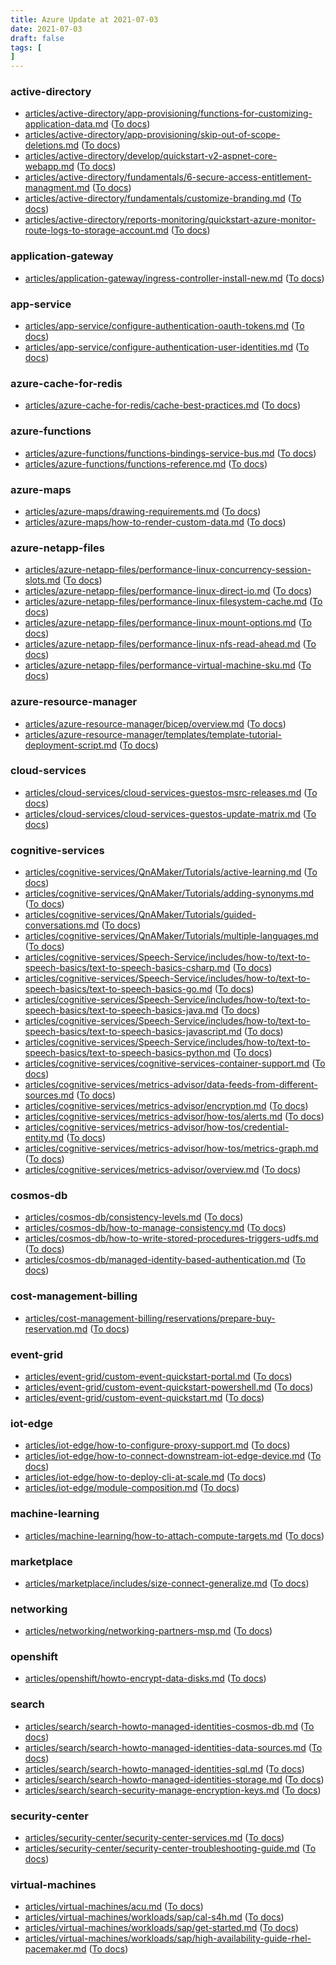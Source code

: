 ```yaml
---
title: Azure Update at 2021-07-03
date: 2021-07-03
draft: false
tags: [
]
---
```


### active-directory
- [articles/active-directory/app-provisioning/functions-for-customizing-application-data.md](https://github.com/MicrosoftDocs/azure-docs/compare/c98bf6d..285d5c4#diff-51f17190ed17d502dbf967baade52920f9ba2080243ef5edb9db86386f62735e) ([To docs](https://docs.microsoft.com/en-us/azure/active-directory/app-provisioning/functions-for-customizing-application-data?WT.mc_id=AZ-MVP-5003408))
- [articles/active-directory/app-provisioning/skip-out-of-scope-deletions.md](https://github.com/MicrosoftDocs/azure-docs/compare/c98bf6d..285d5c4#diff-95fcf48c5e5058732c4f67881c4045ef1265e24fdaf6ada6e6ecb11d765f42a1) ([To docs](https://docs.microsoft.com/en-us/azure/active-directory/app-provisioning/skip-out-of-scope-deletions?WT.mc_id=AZ-MVP-5003408))
- [articles/active-directory/develop/quickstart-v2-aspnet-core-webapp.md](https://github.com/MicrosoftDocs/azure-docs/compare/c98bf6d..285d5c4#diff-a1dba2e521c36f5876a5035bc40f89fdacfdb12d8761c0b6b0477bf94eaebe7f) ([To docs](https://docs.microsoft.com/en-us/azure/active-directory/develop/quickstart-v2-aspnet-core-webapp?WT.mc_id=AZ-MVP-5003408))
- [articles/active-directory/fundamentals/6-secure-access-entitlement-managment.md](https://github.com/MicrosoftDocs/azure-docs/compare/c98bf6d..285d5c4#diff-0bd5c39a20731346c39486f06e4cdc605fe3e02787b1330d344ff970c8433c0d) ([To docs](https://docs.microsoft.com/en-us/azure/active-directory/fundamentals/6-secure-access-entitlement-managment?WT.mc_id=AZ-MVP-5003408))
- [articles/active-directory/fundamentals/customize-branding.md](https://github.com/MicrosoftDocs/azure-docs/compare/c98bf6d..285d5c4#diff-bc8bb199b1b5b2822215193c33084c6155af5217ed236e091ce3202e1920f39d) ([To docs](https://docs.microsoft.com/en-us/azure/active-directory/fundamentals/customize-branding?WT.mc_id=AZ-MVP-5003408))
- [articles/active-directory/reports-monitoring/quickstart-azure-monitor-route-logs-to-storage-account.md](https://github.com/MicrosoftDocs/azure-docs/compare/c98bf6d..285d5c4#diff-85248e076fd076f096cdc64b28f45394d735a5a4b5c92f1099e0dab0a01cfc97) ([To docs](https://docs.microsoft.com/en-us/azure/active-directory/reports-monitoring/quickstart-azure-monitor-route-logs-to-storage-account?WT.mc_id=AZ-MVP-5003408))
    
### application-gateway
- [articles/application-gateway/ingress-controller-install-new.md](https://github.com/MicrosoftDocs/azure-docs/compare/c98bf6d..285d5c4#diff-5275aa1f7edf800018fd880df496e4e485d6f281592bc85512313c32698d1b6b) ([To docs](https://docs.microsoft.com/en-us/azure/application-gateway/ingress-controller-install-new?WT.mc_id=AZ-MVP-5003408))
    
### app-service
- [articles/app-service/configure-authentication-oauth-tokens.md](https://github.com/MicrosoftDocs/azure-docs/compare/c98bf6d..285d5c4#diff-d3ed8c186a04012e92970dcddc6ff72068eedaae6c16f3e6e238a9848620f358) ([To docs](https://docs.microsoft.com/en-us/azure/app-service/configure-authentication-oauth-tokens?WT.mc_id=AZ-MVP-5003408))
- [articles/app-service/configure-authentication-user-identities.md](https://github.com/MicrosoftDocs/azure-docs/compare/c98bf6d..285d5c4#diff-133f0a8a8fe927f703ca24b7dbe350dd029ef2ca8804e50e1bd0ce27b6f60035) ([To docs](https://docs.microsoft.com/en-us/azure/app-service/configure-authentication-user-identities?WT.mc_id=AZ-MVP-5003408))
    
### azure-cache-for-redis
- [articles/azure-cache-for-redis/cache-best-practices.md](https://github.com/MicrosoftDocs/azure-docs/compare/c98bf6d..285d5c4#diff-71ee441c7c0265cfc449693bfc25f0dfedbbf0be99a580b0126aee4401890d40) ([To docs](https://docs.microsoft.com/en-us/azure/azure-cache-for-redis/cache-best-practices?WT.mc_id=AZ-MVP-5003408))
    
### azure-functions
- [articles/azure-functions/functions-bindings-service-bus.md](https://github.com/MicrosoftDocs/azure-docs/compare/c98bf6d..285d5c4#diff-d0442b55ebb20a90b1b7503cc55ccd1e30481e471669ca9b4e5fc4d427234e6d) ([To docs](https://docs.microsoft.com/en-us/azure/azure-functions/functions-bindings-service-bus?WT.mc_id=AZ-MVP-5003408))
- [articles/azure-functions/functions-reference.md](https://github.com/MicrosoftDocs/azure-docs/compare/c98bf6d..285d5c4#diff-35b8a80ecd2aa4feff0b3c29492834dac9814a6562e6f776b4fbc48ad50e5d3f) ([To docs](https://docs.microsoft.com/en-us/azure/azure-functions/functions-reference?WT.mc_id=AZ-MVP-5003408))
    
### azure-maps
- [articles/azure-maps/drawing-requirements.md](https://github.com/MicrosoftDocs/azure-docs/compare/c98bf6d..285d5c4#diff-5fbfd183a0f964ad9bb1ddc1a1751bef8c2befc2a2ab84968b542f9752af7bf9) ([To docs](https://docs.microsoft.com/en-us/azure/azure-maps/drawing-requirements?WT.mc_id=AZ-MVP-5003408))
- [articles/azure-maps/how-to-render-custom-data.md](https://github.com/MicrosoftDocs/azure-docs/compare/c98bf6d..285d5c4#diff-ebbc7fe4afdb286ca59cbb303bfe9fad4407f1eb267a1f9b7340038e2e63de68) ([To docs](https://docs.microsoft.com/en-us/azure/azure-maps/how-to-render-custom-data?WT.mc_id=AZ-MVP-5003408))
    
### azure-netapp-files
- [articles/azure-netapp-files/performance-linux-concurrency-session-slots.md](https://github.com/MicrosoftDocs/azure-docs/compare/c98bf6d..285d5c4#diff-3dc256eacb580266188b68a5eafcb98203ba2d7d45337b9187b9c4fd1748d46a) ([To docs](https://docs.microsoft.com/en-us/azure/azure-netapp-files/performance-linux-concurrency-session-slots?WT.mc_id=AZ-MVP-5003408))
- [articles/azure-netapp-files/performance-linux-direct-io.md](https://github.com/MicrosoftDocs/azure-docs/compare/c98bf6d..285d5c4#diff-d282516943a5d7591e41524eca20fa896dd5868b3103985f068b5d328267920d) ([To docs](https://docs.microsoft.com/en-us/azure/azure-netapp-files/performance-linux-direct-io?WT.mc_id=AZ-MVP-5003408))
- [articles/azure-netapp-files/performance-linux-filesystem-cache.md](https://github.com/MicrosoftDocs/azure-docs/compare/c98bf6d..285d5c4#diff-bdc7608f5da6fa7b1794317123ae6b2d09fe49a8cb8fd7d7228bb34b4b9a5a06) ([To docs](https://docs.microsoft.com/en-us/azure/azure-netapp-files/performance-linux-filesystem-cache?WT.mc_id=AZ-MVP-5003408))
- [articles/azure-netapp-files/performance-linux-mount-options.md](https://github.com/MicrosoftDocs/azure-docs/compare/c98bf6d..285d5c4#diff-b9a2716b71841454e8f383e93499829c8646094bf7af0dafd37664783be6d708) ([To docs](https://docs.microsoft.com/en-us/azure/azure-netapp-files/performance-linux-mount-options?WT.mc_id=AZ-MVP-5003408))
- [articles/azure-netapp-files/performance-linux-nfs-read-ahead.md](https://github.com/MicrosoftDocs/azure-docs/compare/c98bf6d..285d5c4#diff-6735db41298131d9784af83877e79a13b8d94d6cddb0e4c21bfcf58567f6b9de) ([To docs](https://docs.microsoft.com/en-us/azure/azure-netapp-files/performance-linux-nfs-read-ahead?WT.mc_id=AZ-MVP-5003408))
- [articles/azure-netapp-files/performance-virtual-machine-sku.md](https://github.com/MicrosoftDocs/azure-docs/compare/c98bf6d..285d5c4#diff-63d75fd8da978dc318956235049adb93debe7ded3c179d81ca1c5611051c1e4a) ([To docs](https://docs.microsoft.com/en-us/azure/azure-netapp-files/performance-virtual-machine-sku?WT.mc_id=AZ-MVP-5003408))
    
### azure-resource-manager
- [articles/azure-resource-manager/bicep/overview.md](https://github.com/MicrosoftDocs/azure-docs/compare/c98bf6d..285d5c4#diff-b69061231560c90c3341f98128d4ebd2b13f4bf7fedb8f72a636a8eaa87cb858) ([To docs](https://docs.microsoft.com/en-us/azure/azure-resource-manager/bicep/overview?WT.mc_id=AZ-MVP-5003408))
- [articles/azure-resource-manager/templates/template-tutorial-deployment-script.md](https://github.com/MicrosoftDocs/azure-docs/compare/c98bf6d..285d5c4#diff-4abb54883c630a93e0097e3eb617d855a26fc0ea2aa5c1a44f03940c86674932) ([To docs](https://docs.microsoft.com/en-us/azure/azure-resource-manager/templates/template-tutorial-deployment-script?WT.mc_id=AZ-MVP-5003408))
    
### cloud-services
- [articles/cloud-services/cloud-services-guestos-msrc-releases.md](https://github.com/MicrosoftDocs/azure-docs/compare/c98bf6d..285d5c4#diff-dfea42c10b3a549943461ddb51682e763f8e65b133552981d4a8abff02c74b11) ([To docs](https://docs.microsoft.com/en-us/azure/cloud-services/cloud-services-guestos-msrc-releases?WT.mc_id=AZ-MVP-5003408))
- [articles/cloud-services/cloud-services-guestos-update-matrix.md](https://github.com/MicrosoftDocs/azure-docs/compare/c98bf6d..285d5c4#diff-5b63b67b2fa9cf551a95e57a471b538ee121962dec792bb472979c693f1c4ca8) ([To docs](https://docs.microsoft.com/en-us/azure/cloud-services/cloud-services-guestos-update-matrix?WT.mc_id=AZ-MVP-5003408))
    
### cognitive-services
- [articles/cognitive-services/QnAMaker/Tutorials/active-learning.md](https://github.com/MicrosoftDocs/azure-docs/compare/c98bf6d..285d5c4#diff-e353fa67d368be8b01119ab67c2b50c67f956fae4bd50d0f2e8b2e5a8fc02cd0) ([To docs](https://docs.microsoft.com/en-us/azure/cognitive-services/QnAMaker/Tutorials/active-learning?WT.mc_id=AZ-MVP-5003408))
- [articles/cognitive-services/QnAMaker/Tutorials/adding-synonyms.md](https://github.com/MicrosoftDocs/azure-docs/compare/c98bf6d..285d5c4#diff-883472cc3067268559c7508f9652fb12d0bef021ceb5c09f3d0c5d0ae91236b8) ([To docs](https://docs.microsoft.com/en-us/azure/cognitive-services/QnAMaker/Tutorials/adding-synonyms?WT.mc_id=AZ-MVP-5003408))
- [articles/cognitive-services/QnAMaker/Tutorials/guided-conversations.md](https://github.com/MicrosoftDocs/azure-docs/compare/c98bf6d..285d5c4#diff-91eaf09cc1285d7672216fe5082fabc3efe6f6365a7b5867a15714eb96cb041d) ([To docs](https://docs.microsoft.com/en-us/azure/cognitive-services/QnAMaker/Tutorials/guided-conversations?WT.mc_id=AZ-MVP-5003408))
- [articles/cognitive-services/QnAMaker/Tutorials/multiple-languages.md](https://github.com/MicrosoftDocs/azure-docs/compare/c98bf6d..285d5c4#diff-7d824d5dbc2ee43361a6f59b133da356d91e563c291db1b9fd3665fb05edbbeb) ([To docs](https://docs.microsoft.com/en-us/azure/cognitive-services/QnAMaker/Tutorials/multiple-languages?WT.mc_id=AZ-MVP-5003408))
- [articles/cognitive-services/Speech-Service/includes/how-to/text-to-speech-basics/text-to-speech-basics-csharp.md](https://github.com/MicrosoftDocs/azure-docs/compare/c98bf6d..285d5c4#diff-b67e7023b755269017580fa4ceecaac49d00cb88e5bc4cb59704a48bc115dcda) ([To docs](https://docs.microsoft.com/en-us/azure/cognitive-services/Speech-Service/includes/how-to/text-to-speech-basics/text-to-speech-basics-csharp?WT.mc_id=AZ-MVP-5003408))
- [articles/cognitive-services/Speech-Service/includes/how-to/text-to-speech-basics/text-to-speech-basics-go.md](https://github.com/MicrosoftDocs/azure-docs/compare/c98bf6d..285d5c4#diff-8a0d79dd0829736ec603d6b93184b7b3956afccdb76b015d61cd9d6bfec4b812) ([To docs](https://docs.microsoft.com/en-us/azure/cognitive-services/Speech-Service/includes/how-to/text-to-speech-basics/text-to-speech-basics-go?WT.mc_id=AZ-MVP-5003408))
- [articles/cognitive-services/Speech-Service/includes/how-to/text-to-speech-basics/text-to-speech-basics-java.md](https://github.com/MicrosoftDocs/azure-docs/compare/c98bf6d..285d5c4#diff-41f187b622a3b2c5ffe61d51523eca4446683c1bfbd50ae2f77c686b3fc08112) ([To docs](https://docs.microsoft.com/en-us/azure/cognitive-services/Speech-Service/includes/how-to/text-to-speech-basics/text-to-speech-basics-java?WT.mc_id=AZ-MVP-5003408))
- [articles/cognitive-services/Speech-Service/includes/how-to/text-to-speech-basics/text-to-speech-basics-javascript.md](https://github.com/MicrosoftDocs/azure-docs/compare/c98bf6d..285d5c4#diff-7e8ab7b7f2f93952769c6ade0891dc74a420b102b839ab39357ccb47f3c75737) ([To docs](https://docs.microsoft.com/en-us/azure/cognitive-services/Speech-Service/includes/how-to/text-to-speech-basics/text-to-speech-basics-javascript?WT.mc_id=AZ-MVP-5003408))
- [articles/cognitive-services/Speech-Service/includes/how-to/text-to-speech-basics/text-to-speech-basics-python.md](https://github.com/MicrosoftDocs/azure-docs/compare/c98bf6d..285d5c4#diff-e9ce21a6e95439ce5a56c171951818a69248ca63e9244df1667e52346aaf8d91) ([To docs](https://docs.microsoft.com/en-us/azure/cognitive-services/Speech-Service/includes/how-to/text-to-speech-basics/text-to-speech-basics-python?WT.mc_id=AZ-MVP-5003408))
- [articles/cognitive-services/cognitive-services-container-support.md](https://github.com/MicrosoftDocs/azure-docs/compare/c98bf6d..285d5c4#diff-62ee5a2dd64d8e12488599a14ad8226f44a39d080cafcc7fc1325f5a6bd30b79) ([To docs](https://docs.microsoft.com/en-us/azure/cognitive-services/cognitive-services-container-support?WT.mc_id=AZ-MVP-5003408))
- [articles/cognitive-services/metrics-advisor/data-feeds-from-different-sources.md](https://github.com/MicrosoftDocs/azure-docs/compare/c98bf6d..285d5c4#diff-7b40c9897e970043a0a160bdb18ebcb8b555d630e305d81ae5094a3a67940c39) ([To docs](https://docs.microsoft.com/en-us/azure/cognitive-services/metrics-advisor/data-feeds-from-different-sources?WT.mc_id=AZ-MVP-5003408))
- [articles/cognitive-services/metrics-advisor/encryption.md](https://github.com/MicrosoftDocs/azure-docs/compare/c98bf6d..285d5c4#diff-09db9a9e2820fdb2d1ba41ded242b7d8959a329d0485e6fd292ec24533272d87) ([To docs](https://docs.microsoft.com/en-us/azure/cognitive-services/metrics-advisor/encryption?WT.mc_id=AZ-MVP-5003408))
- [articles/cognitive-services/metrics-advisor/how-tos/alerts.md](https://github.com/MicrosoftDocs/azure-docs/compare/c98bf6d..285d5c4#diff-47ccfbd52c5e9ae5037ba50314467e6fd98b51563716ebbba39e904c2a06f3f8) ([To docs](https://docs.microsoft.com/en-us/azure/cognitive-services/metrics-advisor/how-tos/alerts?WT.mc_id=AZ-MVP-5003408))
- [articles/cognitive-services/metrics-advisor/how-tos/credential-entity.md](https://github.com/MicrosoftDocs/azure-docs/compare/c98bf6d..285d5c4#diff-3678afe6e2457620cad57cbbe4054972f06d5ffcf51ad867fb88da2f46374060) ([To docs](https://docs.microsoft.com/en-us/azure/cognitive-services/metrics-advisor/how-tos/credential-entity?WT.mc_id=AZ-MVP-5003408))
- [articles/cognitive-services/metrics-advisor/how-tos/metrics-graph.md](https://github.com/MicrosoftDocs/azure-docs/compare/c98bf6d..285d5c4#diff-9c4a63d82f32b48370ec6617425d08a496f42958e7632bd03f93e844ce6a7d29) ([To docs](https://docs.microsoft.com/en-us/azure/cognitive-services/metrics-advisor/how-tos/metrics-graph?WT.mc_id=AZ-MVP-5003408))
- [articles/cognitive-services/metrics-advisor/overview.md](https://github.com/MicrosoftDocs/azure-docs/compare/c98bf6d..285d5c4#diff-07d83badcf65bc911467d88e5d30b81aa802e910065930f3cb718ae18e7bf12a) ([To docs](https://docs.microsoft.com/en-us/azure/cognitive-services/metrics-advisor/overview?WT.mc_id=AZ-MVP-5003408))
    
### cosmos-db
- [articles/cosmos-db/consistency-levels.md](https://github.com/MicrosoftDocs/azure-docs/compare/c98bf6d..285d5c4#diff-b67160774e3bf681b63c1e31ef79a191e4c93faf5354fdf78f80192c737d1357) ([To docs](https://docs.microsoft.com/en-us/azure/cosmos-db/consistency-levels?WT.mc_id=AZ-MVP-5003408))
- [articles/cosmos-db/how-to-manage-consistency.md](https://github.com/MicrosoftDocs/azure-docs/compare/c98bf6d..285d5c4#diff-1d0b3aefb6e826110f9d74642436a801df8e3e8241f1cd3852d61a24a6eaa086) ([To docs](https://docs.microsoft.com/en-us/azure/cosmos-db/how-to-manage-consistency?WT.mc_id=AZ-MVP-5003408))
- [articles/cosmos-db/how-to-write-stored-procedures-triggers-udfs.md](https://github.com/MicrosoftDocs/azure-docs/compare/c98bf6d..285d5c4#diff-1c2a98361511ea1d458d383c5307223912c4d0b451299ec72d4f3f1a32c93a69) ([To docs](https://docs.microsoft.com/en-us/azure/cosmos-db/how-to-write-stored-procedures-triggers-udfs?WT.mc_id=AZ-MVP-5003408))
- [articles/cosmos-db/managed-identity-based-authentication.md](https://github.com/MicrosoftDocs/azure-docs/compare/c98bf6d..285d5c4#diff-8f2105666b3762e3273e323a43c4ec6290386e5e4f2f432cc8dc689672a3ed81) ([To docs](https://docs.microsoft.com/en-us/azure/cosmos-db/managed-identity-based-authentication?WT.mc_id=AZ-MVP-5003408))
    
### cost-management-billing
- [articles/cost-management-billing/reservations/prepare-buy-reservation.md](https://github.com/MicrosoftDocs/azure-docs/compare/c98bf6d..285d5c4#diff-e014911f424dc61ec751b1338d9d8c113575a68b717a43350d2bf1211b898eef) ([To docs](https://docs.microsoft.com/en-us/azure/cost-management-billing/reservations/prepare-buy-reservation?WT.mc_id=AZ-MVP-5003408))
    
### event-grid
- [articles/event-grid/custom-event-quickstart-portal.md](https://github.com/MicrosoftDocs/azure-docs/compare/c98bf6d..285d5c4#diff-e8dcdbb94c9a6f4ad49f6c6b031922544fb4910d9eff381d4fdf7bd79cc08ba9) ([To docs](https://docs.microsoft.com/en-us/azure/event-grid/custom-event-quickstart-portal?WT.mc_id=AZ-MVP-5003408))
- [articles/event-grid/custom-event-quickstart-powershell.md](https://github.com/MicrosoftDocs/azure-docs/compare/c98bf6d..285d5c4#diff-82653f3f5335ba062a8c0093846b80bc2c2e337b77140cb496a04c3d8a022424) ([To docs](https://docs.microsoft.com/en-us/azure/event-grid/custom-event-quickstart-powershell?WT.mc_id=AZ-MVP-5003408))
- [articles/event-grid/custom-event-quickstart.md](https://github.com/MicrosoftDocs/azure-docs/compare/c98bf6d..285d5c4#diff-1e9c7cf2fb7e54fecafddd9a2dd68e83eb8f6b7aab150420a7346d4b3c6e49bf) ([To docs](https://docs.microsoft.com/en-us/azure/event-grid/custom-event-quickstart?WT.mc_id=AZ-MVP-5003408))
    
### iot-edge
- [articles/iot-edge/how-to-configure-proxy-support.md](https://github.com/MicrosoftDocs/azure-docs/compare/c98bf6d..285d5c4#diff-aad0e2b53d8f7d8958790643c7b1624eac59c1d1f4f2a7a744c3171ae1335ea8) ([To docs](https://docs.microsoft.com/en-us/azure/iot-edge/how-to-configure-proxy-support?WT.mc_id=AZ-MVP-5003408))
- [articles/iot-edge/how-to-connect-downstream-iot-edge-device.md](https://github.com/MicrosoftDocs/azure-docs/compare/c98bf6d..285d5c4#diff-f87ce41b086aec2cebc83e3f7853b70a525f33591e858c1ff9353cf281f1d4f9) ([To docs](https://docs.microsoft.com/en-us/azure/iot-edge/how-to-connect-downstream-iot-edge-device?WT.mc_id=AZ-MVP-5003408))
- [articles/iot-edge/how-to-deploy-cli-at-scale.md](https://github.com/MicrosoftDocs/azure-docs/compare/c98bf6d..285d5c4#diff-87e3d717ce6bfe3e1f70fe976f790d998e7e8f62c31dc1ec1aeaf38d5a5d0786) ([To docs](https://docs.microsoft.com/en-us/azure/iot-edge/how-to-deploy-cli-at-scale?WT.mc_id=AZ-MVP-5003408))
- [articles/iot-edge/module-composition.md](https://github.com/MicrosoftDocs/azure-docs/compare/c98bf6d..285d5c4#diff-ad12924c778ad6643643519298d023db30f9a557bf6fc012136a182daaa0d703) ([To docs](https://docs.microsoft.com/en-us/azure/iot-edge/module-composition?WT.mc_id=AZ-MVP-5003408))
    
### machine-learning
- [articles/machine-learning/how-to-attach-compute-targets.md](https://github.com/MicrosoftDocs/azure-docs/compare/c98bf6d..285d5c4#diff-9db829c46927686572116801e7ba7c0f18ca471895caccc5d8eeb785ba5337b6) ([To docs](https://docs.microsoft.com/en-us/azure/machine-learning/how-to-attach-compute-targets?WT.mc_id=AZ-MVP-5003408))
    
### marketplace
- [articles/marketplace/includes/size-connect-generalize.md](https://github.com/MicrosoftDocs/azure-docs/compare/c98bf6d..285d5c4#diff-ba79d57732dd67715f845d9fc343a0a3a4a10b0189e439afe7fb851eea2cb14b) ([To docs](https://docs.microsoft.com/en-us/azure/marketplace/includes/size-connect-generalize?WT.mc_id=AZ-MVP-5003408))
    
### networking
- [articles/networking/networking-partners-msp.md](https://github.com/MicrosoftDocs/azure-docs/compare/c98bf6d..285d5c4#diff-34b4e7722849a2902b634b381779da89962ba436bf4dd7d540b4652b15fa78aa) ([To docs](https://docs.microsoft.com/en-us/azure/networking/networking-partners-msp?WT.mc_id=AZ-MVP-5003408))
    
### openshift
- [articles/openshift/howto-encrypt-data-disks.md](https://github.com/MicrosoftDocs/azure-docs/compare/c98bf6d..285d5c4#diff-aa9fd6cab30d04fea3db2da90a4eccf3a5d6ea29659f4b21dd2ed2979bb8aacd) ([To docs](https://docs.microsoft.com/en-us/azure/openshift/howto-encrypt-data-disks?WT.mc_id=AZ-MVP-5003408))
    
### search
- [articles/search/search-howto-managed-identities-cosmos-db.md](https://github.com/MicrosoftDocs/azure-docs/compare/c98bf6d..285d5c4#diff-74ec6793f7aead2d175379c511e52e5b41c6f0c99b47d9ac54e1f9583db70282) ([To docs](https://docs.microsoft.com/en-us/azure/search/search-howto-managed-identities-cosmos-db?WT.mc_id=AZ-MVP-5003408))
- [articles/search/search-howto-managed-identities-data-sources.md](https://github.com/MicrosoftDocs/azure-docs/compare/c98bf6d..285d5c4#diff-f6aeb24bedf6f7ebcd51a44854bc7f189683f917178f5f1c64221e5b00b94d05) ([To docs](https://docs.microsoft.com/en-us/azure/search/search-howto-managed-identities-data-sources?WT.mc_id=AZ-MVP-5003408))
- [articles/search/search-howto-managed-identities-sql.md](https://github.com/MicrosoftDocs/azure-docs/compare/c98bf6d..285d5c4#diff-2edd30255647f53a2bd07e757b7d4cdfea000c6f7caacffd4ee8837f580786b0) ([To docs](https://docs.microsoft.com/en-us/azure/search/search-howto-managed-identities-sql?WT.mc_id=AZ-MVP-5003408))
- [articles/search/search-howto-managed-identities-storage.md](https://github.com/MicrosoftDocs/azure-docs/compare/c98bf6d..285d5c4#diff-841cff361111e5ed8ddc933a14735b4bea4fa6fcaa520f8e31a334d812d4c1b7) ([To docs](https://docs.microsoft.com/en-us/azure/search/search-howto-managed-identities-storage?WT.mc_id=AZ-MVP-5003408))
- [articles/search/search-security-manage-encryption-keys.md](https://github.com/MicrosoftDocs/azure-docs/compare/c98bf6d..285d5c4#diff-7170f3b041cc96c50097e0d584c690bb371eea2a036c3056e1ba1ad28305f7d0) ([To docs](https://docs.microsoft.com/en-us/azure/search/search-security-manage-encryption-keys?WT.mc_id=AZ-MVP-5003408))
    
### security-center
- [articles/security-center/security-center-services.md](https://github.com/MicrosoftDocs/azure-docs/compare/c98bf6d..285d5c4#diff-bc6a240be58c77ee3f9440f572ffb59b85ef352aed3779e187d2a68d01f03cb5) ([To docs](https://docs.microsoft.com/en-us/azure/security-center/security-center-services?WT.mc_id=AZ-MVP-5003408))
- [articles/security-center/security-center-troubleshooting-guide.md](https://github.com/MicrosoftDocs/azure-docs/compare/c98bf6d..285d5c4#diff-086c4f75560425e2cfd5650a68acf9754de7c1c055dbfe0f15428a891517a5c7) ([To docs](https://docs.microsoft.com/en-us/azure/security-center/security-center-troubleshooting-guide?WT.mc_id=AZ-MVP-5003408))
    
### virtual-machines
- [articles/virtual-machines/acu.md](https://github.com/MicrosoftDocs/azure-docs/compare/c98bf6d..285d5c4#diff-9f95590d1df41124f6ea1c30bb0f174c1f691a508bb18d8f9168c303fd7f91ed) ([To docs](https://docs.microsoft.com/en-us/azure/virtual-machines/acu?WT.mc_id=AZ-MVP-5003408))
- [articles/virtual-machines/workloads/sap/cal-s4h.md](https://github.com/MicrosoftDocs/azure-docs/compare/c98bf6d..285d5c4#diff-b6bfb72356baf8dcb1ab792aba13813bb0d1a907569c4c0c1c969984d0e0df19) ([To docs](https://docs.microsoft.com/en-us/azure/virtual-machines/workloads/sap/cal-s4h?WT.mc_id=AZ-MVP-5003408))
- [articles/virtual-machines/workloads/sap/get-started.md](https://github.com/MicrosoftDocs/azure-docs/compare/c98bf6d..285d5c4#diff-dd9699ecdf2c8224fa6c76b98c4d468b17b934fcc2ab3d9f6d57fc954f3083dc) ([To docs](https://docs.microsoft.com/en-us/azure/virtual-machines/workloads/sap/get-started?WT.mc_id=AZ-MVP-5003408))
- [articles/virtual-machines/workloads/sap/high-availability-guide-rhel-pacemaker.md](https://github.com/MicrosoftDocs/azure-docs/compare/c98bf6d..285d5c4#diff-74e0ded22256d6bd76374dfc41d162fdb13034fdd57a9d12ede014328bbc2e10) ([To docs](https://docs.microsoft.com/en-us/azure/virtual-machines/workloads/sap/high-availability-guide-rhel-pacemaker?WT.mc_id=AZ-MVP-5003408))
    
